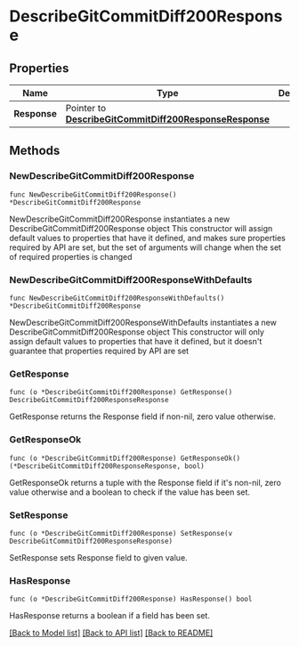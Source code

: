 # DescribeGitCommitDiff200Response

## Properties

Name | Type | Description | Notes
------------ | ------------- | ------------- | -------------
**Response** | Pointer to [**DescribeGitCommitDiff200ResponseResponse**](DescribeGitCommitDiff200ResponseResponse.md) |  | [optional] 

## Methods

### NewDescribeGitCommitDiff200Response

`func NewDescribeGitCommitDiff200Response() *DescribeGitCommitDiff200Response`

NewDescribeGitCommitDiff200Response instantiates a new DescribeGitCommitDiff200Response object
This constructor will assign default values to properties that have it defined,
and makes sure properties required by API are set, but the set of arguments
will change when the set of required properties is changed

### NewDescribeGitCommitDiff200ResponseWithDefaults

`func NewDescribeGitCommitDiff200ResponseWithDefaults() *DescribeGitCommitDiff200Response`

NewDescribeGitCommitDiff200ResponseWithDefaults instantiates a new DescribeGitCommitDiff200Response object
This constructor will only assign default values to properties that have it defined,
but it doesn't guarantee that properties required by API are set

### GetResponse

`func (o *DescribeGitCommitDiff200Response) GetResponse() DescribeGitCommitDiff200ResponseResponse`

GetResponse returns the Response field if non-nil, zero value otherwise.

### GetResponseOk

`func (o *DescribeGitCommitDiff200Response) GetResponseOk() (*DescribeGitCommitDiff200ResponseResponse, bool)`

GetResponseOk returns a tuple with the Response field if it's non-nil, zero value otherwise
and a boolean to check if the value has been set.

### SetResponse

`func (o *DescribeGitCommitDiff200Response) SetResponse(v DescribeGitCommitDiff200ResponseResponse)`

SetResponse sets Response field to given value.

### HasResponse

`func (o *DescribeGitCommitDiff200Response) HasResponse() bool`

HasResponse returns a boolean if a field has been set.


[[Back to Model list]](../README.md#documentation-for-models) [[Back to API list]](../README.md#documentation-for-api-endpoints) [[Back to README]](../README.md)


